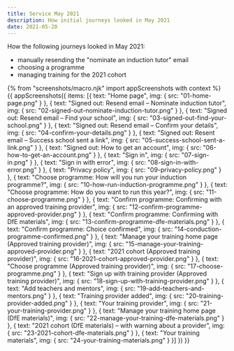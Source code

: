```yaml
---
title: Service May 2021
description: How initial journeys looked in May 2021
date: 2021-05-20
---
```


How the following journeys looked in May 2021:

- manually resending the "nominate an induction tutor" email
- choosing a programme
- managing training for the 2021 cohort

{% from "screenshots/macro.njk" import appScreenshots with context %}
{{ appScreenshots({
  items: [{
      text: "Home page",
      img: { src: "01-home-page.png" }
    }, {
      text: "Signed out: Resend email – Nominate induction tutor",
      img: { src: "02-signed-out-nominate-induction-tutor.png" }
    }, {
      text: "Signed out: Resend email – Find your school",
      img: { src: "03-signed-out-find-your-school.png" }
    }, {
      text: "Signed out: Resend email – Confirm your details",
      img: { src: "04-confirm-your-details.png" }
    }, {
      text: "Signed out: Resent email – Success school sent a link",
      img: { src: "05-success-school-sent-a-link.png" }
    }, {
      text: "Signed out: How to get an account",
      img: { src: "06-how-to-get-an-account.png" }
    }, {
      text: "Sign in",
      img: { src: "07-sign-in.png" }
    }, {
      text: "Sign in with error",
      img: { src: "08-sign-in-with-error.png" }
    }, {
      text: "Privacy policy",
      img: { src: "09-privacy-policy.png" }
    }, {
      text: "Choose programme: How will you run your induction programme?",
      img: { src: "10-how-run-induction-programme.png" }
    }, {
      text: "Choose programme: How do you want to run this year?",
      img: { src: "11-choose-programme.png" }
    }, {
      text: "Confirm programme: Confirming with an approved training provider",
      img: { src: "12-confirm-programme-approved-provider.png" }
    }, {
      text: "Confirm programme: Confirming with DfE materials",
      img: { src: "13-confirm-programme-dfe-materials.png" }
    }, {
      text: "Confirm programme: Choice confirmed",
      img: { src: "14-conduction-programme-confirmed.png" }
    }, {
      text: "Manage your training home page (Approved training provider)",
      img: { src: "15-manage-your-training-approved-provider.png" }
    }, {
      text: "2021 cohort (Approved training provider)",
      img: { src: "16-2021-cohort-approved-provider.png" }
    }, {
      text: "Choose programme (Approved training provider)",
      img: { src: "17-choose-programme.png" }
    }, {
      text: "Sign up with training provider (Approved training provider)",
      img: { src: "18-sign-up-with-training-provider.png" }
    }, {
      text: "Add teachers and mentors",
      img: { src: "19-add-teachers-and-mentors.png" }
    }, {
      text: "Training provider added",
      img: { src: "20-training-provider-added.png" }
    }, {
      text: "Your training provider",
      img: { src: "21-your-training-provider.png" }
    }, {
      text: "Manage your training home page (DfE materials)",
      img: { src: "22-manage-your-training-dfe-materials.png" }
    }, {
      text: "2021 cohort (DfE materials) – with warning about a provider",
      img: { src: "23-2021-cohort-dfe-materials.png" }
    }, {
      text: "Your training materials",
      img: { src: "24-your-training-materials.png" }
    }]
}) }}
